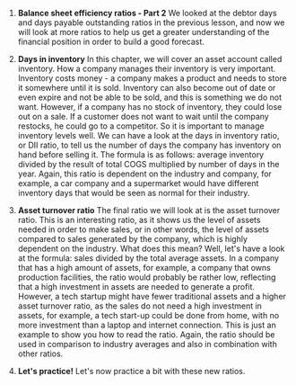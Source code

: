 1. **Balance sheet efficiency ratios - Part 2**
We looked at the debtor days and days payable outstanding ratios in the previous lesson, and now we will look at more ratios to help us get a greater understanding of the financial position in order to build a good forecast.

2. **Days in inventory**
In this chapter, we will cover an asset account called inventory. How a company manages their inventory is very important. Inventory costs money - a company makes a product and needs to store it somewhere until it is sold. Inventory can also become out of date or even expire and not be able to be sold, and this is something we do not want. However, if a company has no stock of inventory, they could lose out on a sale. If a customer does not want to wait until the company restocks, he could go to a competitor. So it is important to manage inventory levels well. We can have a look at the days in inventory ratio, or DII ratio, to tell us the number of days the company has inventory on hand before selling it. The formula is as follows: average inventory divided by the result of total COGS multiplied by number of days in the year. Again, this ratio is dependent on the industry and company, for example, a car company and a supermarket would have different inventory days that would be seen as normal for their industry.

3. **Asset turnover ratio**
The final ratio we will look at is the asset turnover ratio. This is an interesting ratio, as it shows us the level of assets needed in order to make sales, or in other words, the level of assets compared to sales generated by the company, which is highly dependent on the industry. What does this mean? Well, let's have a look at the formula: sales divided by the total average assets. In a company that has a high amount of assets, for example, a company that owns production facilities, the ratio would probably be rather low, reflecting that a high investment in assets are needed to generate a profit. However, a tech startup might have fewer traditional assets and a higher asset turnover ratio, as the sales do not need a high investment in assets, for example, a tech start-up could be done from home, with no more investment than a laptop and internet connection. This is just an example to show you how to read the ratio. Again, the ratio should be used in comparison to industry averages and also in combination with other ratios.

4. **Let's practice!**
Let's now practice a bit with these new ratios.